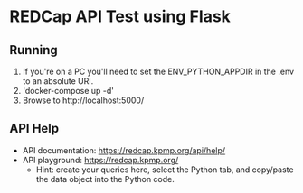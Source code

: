 # REDCap API Test using Flask

## Running
1. If you're on a PC you'll need to set the ENV_PYTHON_APPDIR in the .env to an absolute URI. 
2. 'docker-compose up -d'
3. Browse to http://localhost:5000/

## API Help

* API documentation: https://redcap.kpmp.org/api/help/
* API playground: https://redcap.kpmp.org/
  * Hint: create your queries here, select the Python tab, and copy/paste the data object into the Python code. 

